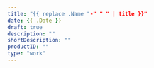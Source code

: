 ```yaml
---
title: "{{ replace .Name "-" " " | title }}"
date: {{ .Date }}
draft: true
description: ""
shortDescription: ""
productID: ""
type: "work"
---
```


